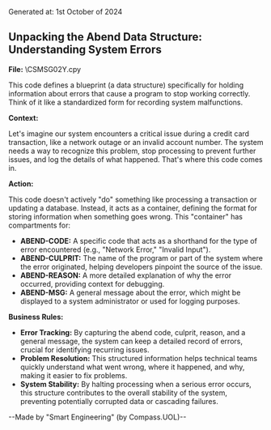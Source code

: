 Generated at: 1st October of 2024

##  Unpacking the Abend Data Structure:  Understanding System Errors

**File:**  \CSMSG02Y.cpy

This code defines a blueprint (a data structure) specifically for holding information about errors that cause a program to stop working correctly. Think of it like a standardized form for recording system malfunctions.

**Context:**

Let's imagine our system encounters a critical issue during a credit card transaction, like a network outage or an invalid account number.  The system needs a way to recognize this problem, stop processing to prevent further issues, and log the details of what happened. That's where this code comes in.

**Action:**

This code doesn't actively "do" something like processing a transaction or updating a database. Instead, it acts as a container, defining the format for storing information when something goes wrong.  This "container" has compartments for:

* **ABEND-CODE:** A specific code that acts as a shorthand for the type of error encountered (e.g., "Network Error," "Invalid Input").
* **ABEND-CULPRIT:**  The name of the program or part of the system where the error originated, helping developers pinpoint the source of the issue.
* **ABEND-REASON:**  A more detailed explanation of why the error occurred, providing context for debugging. 
* **ABEND-MSG:** A general message about the error, which might be displayed to a system administrator or used for logging purposes. 

**Business Rules:**

* **Error Tracking:** By capturing the abend code, culprit, reason, and a general message, the system can keep a detailed record of errors, crucial for identifying recurring issues.
* **Problem Resolution:**  This structured information helps technical teams quickly understand what went wrong, where it happened, and why, making it easier to fix problems.
* **System Stability:** By halting processing when a serious error occurs, this structure contributes to the overall stability of the system, preventing potentially corrupted data or cascading failures.

--Made by "Smart Engineering" (by Compass.UOL)--